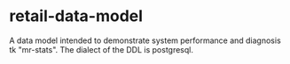 # retail-data-model
A data model intended to demonstrate system performance and diagnosis tk "mr-stats".
The dialect of the DDL is postgresql.
